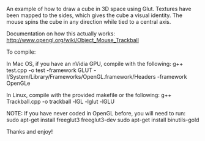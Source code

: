 An example of how to draw a cube in 3D space using Glut.
Textures have been mapped to the sides, which gives the cube a visual identity.
The mouse spins the cube in any direction while tied to a central axis.

Documentation on how this actually works:
http://www.opengl.org/wiki/Object_Mouse_Trackball

To compile:

In Mac OS, if you have an nVidia GPU, compile with the following:
g++ test.cpp -o test -framework GLUT -I/System/Library/Frameworks/OpenGL.framework/Headers -framework OpenGLe

In Linux, compile with the provided makefile or the following:
g++ Trackball.cpp -o trackball -lGL -lglut -lGLU

NOTE: If you have never coded in OpenGL before, you will need to run:
sudo apt-get install freeglut3 freeglut3-dev
sudo apt-get install binutils-gold

Thanks and enjoy!
